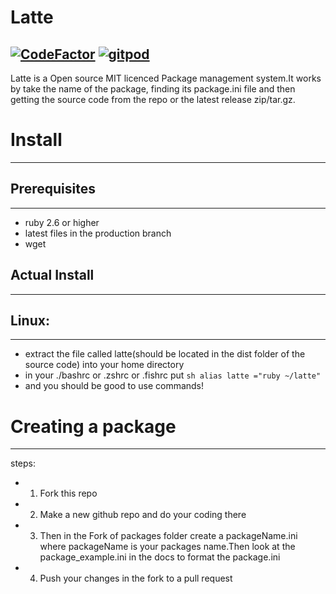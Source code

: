 # Latte 

[![CodeFactor](https://www.codefactor.io/repository/github/pandademic/latte/badge)](https://www.codefactor.io/repository/github/pandademic/latte)
<a href="https://gitpod.io/#github.com/Pandademic/Latte">![gitpod](https://img.shields.io/static/v1?label=Gitpod&message=Open%20in%20Gitpod&color=orange&logo=Gitpod)</a>
---

Latte is a Open source MIT licenced Package management system.It works by take the name of the package, finding its package.ini file and then getting the source code from the repo or the latest release zip/tar.gz. 

# Install
- - -
 ## Prerequisites
 ____
 - ruby 2.6 or higher
 - latest files in the production branch
 - wget
 ## Actual Install
 ___
 ## Linux:
 ____
 - extract the file called latte(should be located in the dist folder of the source code) into your home directory
 - in your ./bashrc or .zshrc or .fishrc put 
  ``sh
 alias latte ="ruby ~/latte" 
 `` 
 - and you should be good to use commands!

# Creating a package
__________
steps:
- 1. Fork this repo
- 2. Make a new github repo and do your coding there
- 3. Then in the Fork of packages folder create a packageName.ini where packageName is your packages name.Then look at the package_example.ini in the docs to format the package.ini
- 4. Push your changes in the fork to a pull request

